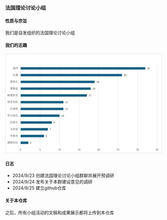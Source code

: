 ### 法国理论讨论小组
#### 性质与宗旨
我们是自发组织的法国理论讨论小组
#### 我们的志趣
![志趣调研结果](https://github.com/AyWutiansui/French-Theory-Seminar/blob/main/%E5%BF%97%E8%B6%A3%E8%B0%83%E7%A0%94.png)
#### 日志
- 2024/9/23 创建法国理论讨论小组群聊并展开预调研
- 2024/9/24 发布关于本群建设意见的调研
- 2024/9/25 建立github仓库
#### 关于本仓库
之后，所有小组活动的文稿和成果展示都将上传到本仓库

